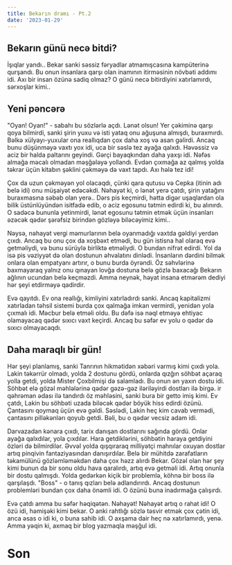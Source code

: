 ```yaml
---
title: Bekarın dramı - Pt.2
date: '2023-01-29'
---
```


## Bekarın günü necə bitdi?

İşıqlar yandı.. Bekar sanki səssiz fəryadlar atmamışcasına kampüterinə qurşandı. Bu onun insanlara qarşı olan inamının itirməsinin növbəti addımı idi. Axı bir insan özünə sadiq olmaz? O günü necə bitirdiyini xatırlamırdı, sərxoşlar kimi..

## Yeni pəncərə

"Oyan! Oyan!" - sabahı bu sözlərlə açdı. Lənət olsun! Yer çəkiminə qarşı qoya bilmirdi, sanki şirin yuxu və isti yataq onu ağuşuna almışdı, buraxmırdı. Bəlkə xülyayı-yuxular ona reallıqdan çox daha xoş və asan gəlirdi. Ancaq bunu düşünməyə vaxtı yox idi, uca bir səslə tez ayağa qalxdı. Həvəssiz və aciz bir halda paltarını geyindi. Gərçi bayaqkından daha yaxşı idi. Nəfəs almağa məcalı olmadan məşğələyə yollandı. Evdən çıxmağa az qalmış yolda təkrar üçün kitabın şəklini çəkməyə də vaxt tapdı. Axı hələ tez idi!

Çox da uzun çəkməyən yol olacaqdı, çünki qara qutusu və Cepka (itinin adı belə idi) onu müşaiyət edəcəkdi. Nəhayət ki, o lənət yerə çatdı, şirin yatağını buraxmasına səbəb olan yerə.. Dərs pis keçmirdi, hətta digər uşaqlardan ola bilik üstünlüyündən isitfadə edib, o aciz egosunu tətmin edirdi ki, bu alınırdı. O sadəcə bununla yetinmirdi, lənət egosunu tətmin etmək üçün insanları əzəcək qədər şərəfsiz birindən gözləyə biləcəyimiz kimi..

Nəysə, nəhayət vergi məmurlarının belə oyanmadığı vaxtda gəldiyi yerdən çıxdı. Ancaq bu onu çox da xoşbəxt etmədi, bu gün istisna hal olaraq evə getməliydi, və bunu sürüylə birliktə etməliydi. O bundan nifrət edirdi. Yol da isə pis vəziyyət də olan dostunun əhvalatını dinlədi. İnsanların dərdini bilmək onlara olan empatyanı artırır, o bunu burda öyrəndi. Öz səhvlərinə baxmayaraq yalnız onu qınayan lovğa dostuna belə gözlə baxacağı Bekarın ağlının ucundan belə keçməzdi. Amma neynək, həyat insana etmərəm dediyi hər şeyi etdirməyə qadirdir.

Evə qayıtdı. Ev ona reallığı, kimliyini xatırladırdı sanki. Ancaq kapitalizmi xatırladan təhsil sistemi burda çox qalmağa imkan vermirdi, yenidən yola çıxmalı idi. Məcbur belə etməli oldu. Bu dəfə isə nəql etməyə ehtiyac olamayacaq qədər sıxıcı vaxt keçirdi. Ancaq bu səfər ev yolu o qədər də sıxıcı olmayacaqdı.

## Daha maraqlı bir gün!

Hər şeyi planlamış, sanki Tanrının hikmətidən xəbəri varmış kimi çıxdı yola. Lakin təkərrür olmadı, yolda 2 dostunu gördü, onlarda qızğın söhbət açaraq yolla getdi, yolda Mister Çoxbilmişi də salamladı. Bu onun ən yaxın dostu idi. Söhbət elə gözəl məhlələrinə qədər gəzə-gəz iləriləyirdi dostları ilə birgə. ir qəhrəman ədası ilə tandırdı öz məhləsini, sanki bura bir getto imiş kimi. Ev çatdı, Lakin bu söhbəti uzada biləcək qədər böyük hiss edirdi özünü. Çantasını qoymaq üçün evə gəldi. Səslədi, Lakin heç kim cavab vermədi, çantasını pilləkənlərı qoyub getdi. Bəli, bu o qədər vecsiz adam idi.

Darvazadan kənara çıxdı, tarix danışan dostlarını sağında gördü. Onlar ayağa qalxdılar, yola çıxdılar. Hara getdiklərini, söhbətin haraya getdiyini özləri də bilmirdilər. Əvvəl yolda qışqıraraq milliyətçi mahnılar oxuyan dostlar artıq pinqivin fantaziyasından danışırdılar. Belə bir mühitdə zarafatların təkamülünü gözləmləməkdən daha çox həzz alırdı Bekar. Gözəl olan hər şey kimi bunun da bir sonu oldu hava qaralırdı, artıq evə getməli idi. Artıq onunla bir dostu qalmışdı. Yolda gedərkən kiçik bir problemlə, köhnə bir boss ilə qarşılaşdı. "Boss" - o tanış qızları belə adlandırırdı. Ancaq dostunun problemləri bundan çox daha önəmli idi. O özünü buna inadırmağa çalışırdı.

Evə çatdı amma bu səfər həqiqətən. Nəhayət! Nəhayət artıq o rahat idi! O özü idi, həmişəki kimi bekar. O anki rahtlığı sözlə təsvir etmək çox çətin idi, anca əsas o idi ki, o buna sahib idi. O axşama dair heç nə xatırlamırdı, yenə. Amma yəqin ki, axmaq bir blog yazmaqla məşğul idi.

# Son

